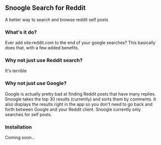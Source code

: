 ## Snoogle Search for Reddit

A better way to search and browse reddit self posts

### What's it do?

Ever add site:reddit.com to the end of your google searches?
This basically does that, with a few added benefits.

### Why not just use Reddit search?

It's terrible

### Why not just use Google?

Google is actually pretty bad at finding Reddit posts that have many replies. Snoogle takes the top 30 results (currently) and sorts them by comments. It also displays the results right in the app so you don't need to go back and forth between Google and your Reddit client. Snoogle currently only searches for self posts.

### Installation

Coming soon...
